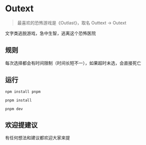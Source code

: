 # Outext

> 最喜欢的恐怖游戏是《Outlast》，取名 Outtext -> Outext

文字类逃脱游戏，急中生智，逃离这个恐怖医院

## 规则

每次选择都会有时间限制（时间长短不一），如果超时未选，会直接死亡

## 运行

```shell
npm install pnpm

pnpm install

pnpm dev
```

## 欢迎提建议

有任何想法和建议都欢迎大家来提
